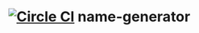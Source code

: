 [![Circle CI](https://circleci.com/gh/aj9045/name-generator.svg?style=svg)](https://circleci.com/gh/aj9045/name-generator)
name-generator
==============
